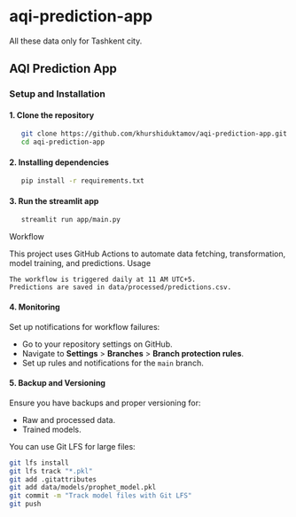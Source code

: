 # aqi-prediction-app
All these data only for Tashkent city.

## AQI Prediction App

### Setup and Installation

#### 1. Clone the repository
```sh
   git clone https://github.com/khurshiduktamov/aqi-prediction-app.git
   cd aqi-prediction-app
```
#### 2. Installing dependencies
```sh
   pip install -r requirements.txt
```
#### 3. Run the streamlit app
```sh
   streamlit run app/main.py
```

Workflow

This project uses GitHub Actions to automate data fetching, transformation, model training, and predictions.
Usage

    The workflow is triggered daily at 11 AM UTC+5.
    Predictions are saved in data/processed/predictions.csv.


#### 4. Monitoring

Set up notifications for workflow failures:

- Go to your repository settings on GitHub.
- Navigate to **Settings** > **Branches** > **Branch protection rules**.
- Set up rules and notifications for the `main` branch.

#### 5. Backup and Versioning

Ensure you have backups and proper versioning for:

- Raw and processed data.
- Trained models.

You can use Git LFS for large files:

```sh
git lfs install
git lfs track "*.pkl"
git add .gitattributes
git add data/models/prophet_model.pkl
git commit -m "Track model files with Git LFS"
git push
```
